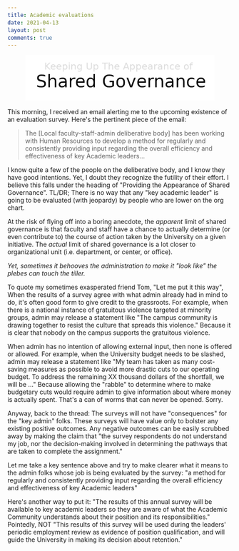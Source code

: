 ```yaml
---
title: Academic evaluations
date: 2021-04-13
layout: post
comments: true
---
```


<figure>
 <img src="/images/shared-governance.png" alt="Shared Governance">
 <figcaption></figcaption>
</figure>


This morning, I received an email alerting me to the upcoming existence of an evaluation survey. Here's the pertinent piece of the email:

>The [Local faculty-staff-admin deliberative body] has been working with Human Resources to develop a method for regularly and consistently providing input regarding the overall efficiency and effectiveness of key Academic leaders...

I know quite a few of the people on the deliberative body, and I know they have good intentions. Yet, I doubt they recognize the futility of their effort. I believe this  falls under the heading of "Providing the Appearance of Shared Governance". TL/DR; There is no way that any "key academic leader" is going to be evaluated (with jeopardy) by people who are lower on the org chart.

At the risk of flying off into a boring anecdote, the *apparent* limit of shared governance is that faculty and staff have a chance to actually determine (or even contribute to) the course of action taken by the University on a given initiative. The *actual* limit of shared governance is a lot closer to organizational unit (i.e. department, or center, or office).

*Yet, sometimes it behooves the administration to make it "look like" the plebes can touch the tiller.*

To quote my sometimes exasperated friend Tom, "Let me put it this way", When the results of a survey agree with what admin already had in mind to do, it's often good form to give credit to the grassroots. For example, when there is a national instance of gratuitous violence targeted at minority groups, admin may release a statement like "The campus community is drawing together to resist the culture that spreads this violence." Because it is clear that nobody on the campus supports the gratuitous violence.

When admin has no intention of allowing external input, then none is offered or allowed. For example, when the University budget needs to be slashed, admin may release a statement like "My team has taken as many cost-saving measures as possible to avoid more drastic cuts to our operating budget. To address the remaining XX thousand dollars of the shortfall, we will be ..." Because allowing the "rabble" to determine where to make budgetary cuts would require admin to give information about where money is actually spent. That's a can of worms that can never be opened. Sorry.

Anyway, back to the thread: The surveys will not have "consequences" for the "key admin" folks. These surveys will have value only to bolster any existing positive outcomes. Any negative outcomes can be easily scrubbed away by making the claim that "the survey respondents do not understand my job, nor the decision-making involved in determining the pathways that are taken to complete the assignment."

Let me take a key sentence above and try to make clearer what it means to the admin folks whose job is being evaluated by the survey: "a method for regularly and consistently providing input regarding the overall efficiency and effectiveness of key Academic leaders"

Here's another way to put it: "The results of this annual survey will be available to key academic leaders so they are aware of what the Academic Community understands about their position and its responsibilities." Pointedly, NOT "This results of this survey will be used during the leaders' periodic employment review as evidence of position qualification, and will guide the University in making its decision about retention."
